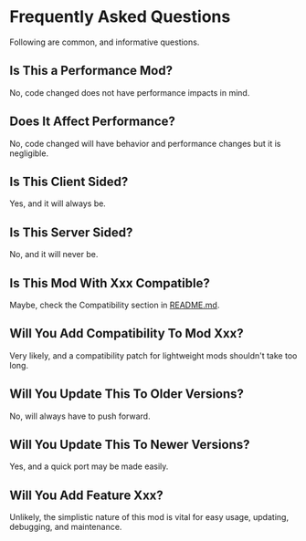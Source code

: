 # Frequently Asked Questions

Following are common, and informative questions.

## Is This a Performance Mod?

No, code changed does not have performance impacts in mind.

## Does It Affect Performance?

No, code changed will have behavior and performance changes but it is negligible.

## Is This Client Sided?

Yes, and it will always be.

## Is This Server Sided?

No, and it will never be.

## Is This Mod With Xxx Compatible?

Maybe, check the Compatibility section in [README.md](README.md).

## Will You Add Compatibility To Mod Xxx?

Very likely, and a compatibility patch for lightweight mods shouldn't take too long.

## Will You Update This To Older Versions?

No, will always have to push forward.

## Will You Update This To Newer Versions?

Yes, and a quick port may be made easily.

## Will You Add Feature Xxx?

Unlikely, the simplistic nature of this mod is vital for easy usage, updating, debugging, and maintenance.
